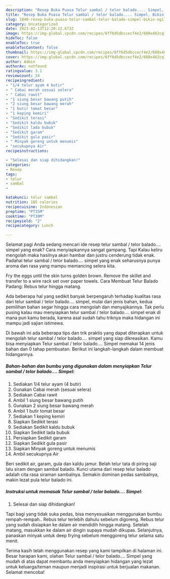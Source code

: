 ```yaml
---
description: "Resep Buka Puasa Telur sambal / telor balado.... Simpel, Bikin Ngiler"
title: "Resep Buka Puasa Telur sambal / telor balado.... Simpel, Bikin Ngiler"
slug: 1840-resep-buka-puasa-telur-sambal-telor-balado-simpel-bikin-ngiler
category: Uncategorized
date: 2023-02-13T12:20:12.673Z
image: https://img-global.cpcdn.com/recipes/6ff6d5dbccecf4e2/680x482cq70/telur-sambal-telor-balado-simpel-foto-resep-utama.jpg
hideToc: false
enableToc: true
enableTocContent: false
thumbnail: https://img-global.cpcdn.com/recipes/6ff6d5dbccecf4e2/680x482cq70/telur-sambal-telor-balado-simpel-foto-resep-utama.jpg
cover: https://img-global.cpcdn.com/recipes/6ff6d5dbccecf4e2/680x482cq70/telur-sambal-telor-balado-simpel-foto-resep-utama.jpg
author: Admin
authorAv: notfound
ratingvalue: 3.1
reviewcount: 24
recipeingredient:
- "1/4 telur ayam 4 butir"
- " Cabai merah sesuai selera"
- " Cabai rawit"
- "1 siung besar bawang putih"
- "2 siung besar bawang merah"
- "1 butir tomat besar"
- "1 keping kemiri"
- "Sedikit terasi"
- "Sedikit kaldu bubuk"
- "Sedikit lada bubuk"
- "Sedikit garam"
- "Sedikit gula pasir"
- " Minyak goreng untuk menumis"
- "secukupnya Air"
recipeinstructions:

- "Selesai dan siap dihidangkan!"
categories:
- Resep
tags:
- telur
- sambal
- 

katakunci: telur sambal  
nutrition: 185 calories
recipecuisine: Indonesian
preptime: "PT35M"
cooktime: "PT39M"
recipeyield: "2"
recipecategory: Lunch

---
```



Selamat pagi Anda sedang mencari ide resep telur sambal / telor balado.... simpel yang enak? Cara menyiapkannya sangat gampang. Tapi Kalau keliru mengolah maka hasilnya akan hambar dan justru cenderung tidak enak. Padahal telur sambal / telor balado.... simpel yang enak seharusnya punya aroma dan rasa yang mampu memancing selera kita.


Fry the eggs until the skin turns golden brown. Remove the skillet and transfer to a wire rack set over paper towels. Cara Membuat Telur Balado Padang: Rebus telur hingga matang.

Ada beberapa hal yang sedikit banyak berpengaruh terhadap kualitas rasa dari telur sambal / telor balado.... simpel, mulai dari jenis bahan, kedua pemilihan bahan segar hingga cara mengolah dan menyajikannya. Tak perlu pusing kalau mau menyiapkan telur sambal / telor balado.... simpel enak di mana pun kamu berada, karena asal sudah tahu triknya maka hidangan ini mampu jadi sajian istimewa.


Di bawah ini ada beberapa tips dan trik praktis yang dapat diterapkan untuk mengolah telur sambal / telor balado.... simpel yang siap dikreasikan. Kamu bisa menyiapkan Telur sambal / telor balado.... Simpel memakai 14 jenis bahan dan 0 tahap pembuatan. Berikut ini langkah-langkah dalam membuat hidangannya.

<!--inarticleads1-->

##### Bahan-bahan dan bumbu yang digunakan dalam menyiapkan Telur sambal / telor balado.... Simpel:

1. Sediakan 1/4 telur ayam (4 butir)
1. Gunakan  Cabai merah (sesuai selera)
1. Sediakan  Cabai rawit
1. Ambil 1 siung besar bawang putih
1. Gunakan 2 siung besar bawang merah
1. Ambil 1 butir tomat besar
1. Sediakan 1 keping kemiri
1. Siapkan Sedikit terasi
1. Sediakan Sedikit kaldu bubuk
1. Siapkan Sedikit lada bubuk
1. Persiapkan Sedikit garam
1. Siapkan Sedikit gula pasir
1. Siapkan  Minyak goreng untuk menumis
1. Ambil secukupnya Air


Beri sedikit air, garam, gula dan kaldu jamur. Belah telur tata di piring saji lalu siram dengan sambal balado. Kunci utama dari resep telur balado adalah cita rasa siraman sambalnya. Semakin dominan pedas sambalnya, makin lezat pula telur balado ini. 

<!--inarticleads2-->

##### Instruksi untuk memasak Telur sambal / telor balado.... Simpel:


1. Selesai dan siap dihidangkan!

Tapi bagi yang tidak suka pedas, bisa menyesuaikan menggunakan bumbu rempah-rempah.. Rebus telur terlebih dahulu sebelum digoreng. Rebus telur yang sudah disiapkan ke dalam air mendidih hingga matang. Setelah matang, masukkan ke dalam air dingin supaya mudah dikupas. Selanjutnya, panaskan minyak untuk deep frying sebelum menggoreng telur selama satu menit. 

Terima kasih telah menggunakan resep yang kami tampilkan di halaman ini. Besar harapan kami, olahan Telur sambal / telor balado.... Simpel yang mudah di atas dapat membantu anda menyiapkan hidangan yang lezat untuk keluarga/teman maupun menjadi inspirasi untuk berjualan makanan. Selamat mencoba!
